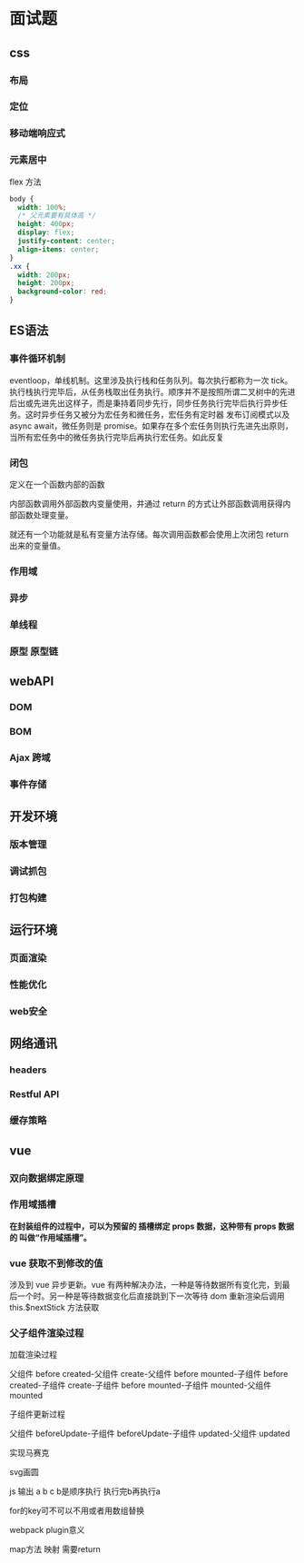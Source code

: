 # 面试题

## css

### 布局

### 定位

### 移动端响应式



### 元素居中

flex 方法

```scss
body {
  width: 100%;
  /* 父元素要有具体高 */
  height: 400px;
  display: flex;
  justify-content: center;
  align-items: center;
}
.xx {
  width: 200px;
  height: 200px;
  background-color: red;
}
```









## ES语法

### 事件循环机制

eventloop，单线机制。这里涉及执行栈和任务队列。每次执行都称为一次 tick。执行栈执行完毕后，从任务栈取出任务执行。顺序并不是按照所谓二叉树中的先进后出或先进先出这样子，而是秉持着同步先行，同步任务执行完毕后执行异步任务。这时异步任务又被分为宏任务和微任务，宏任务有定时器 发布订阅模式以及 async await，微任务则是 promise。如果存在多个宏任务则执行先进先出原则，当所有宏任务中的微任务执行完毕后再执行宏任务。如此反复

### 闭包

定义在一个函数内部的函数

内部函数调用外部函数内变量使用，并通过 return 的方式让外部函数调用获得内部函数处理变量。

就还有一个功能就是私有变量方法存储。每次调用函数都会使用上次闭包 return 出来的变量值。

### 作用域

### 异步

### 单线程



### 原型 原型链



## webAPI

### DOM

### BOM

### Ajax 跨域

### 事件存储



## 开发环境

### 版本管理

### 调试抓包

### 打包构建



## 运行环境

### 页面渲染

### 性能优化

### web安全



## 网络通讯

### headers

### Restful API

### 缓存策略





## vue

### 双向数据绑定原理

### 作用域插槽

**在封装组件的过程中，可以为预留的 <slot> 插槽绑定 props 数据，这种带有 props 数据的 <slot> 叫做“作用域插槽”。**



### vue 获取不到修改的值

涉及到 vue 异步更新。vue 有两种解决办法，一种是等待数据所有变化完，到最后一个时。另一种是等待数据变化后直接跳到下一次等待 dom 重新渲染后调用 this.$nextStick 方法获取

### 父子组件渲染过程

加载渲染过程

父组件 before created-父组件 create-父组件 before mounted-子组件 before created-子组件 create-子组件 before mounted-子组件 mounted-父组件 mounted

子组件更新过程

父组件 beforeUpdate-子组件 beforeUpdate-子组件 updated-父组件 updated









实现马赛克

svg画圆

js 输出 a b  c    b是顺序执行 执行完b再执行a

for的key可不可以不用或者用数组替换

webpack plugin意义

map方法 映射 需要return

